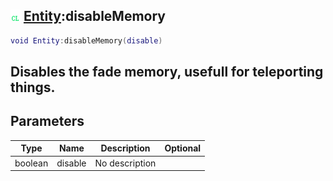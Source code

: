 ## ![client](.gitbook/assets/client.png) [Entity](./home/Entity):disableMemory

```lua
void Entity:disableMemory(disable)
```

Disables the fade memory, usefull for teleporting things.
------
## Parameters

| Type   | Name | Description | Optional |
| ------ | ---- | ----------- | -------: |
| boolean | disable | No description |  |

